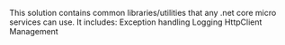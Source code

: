 This solution contains common libraries/utilities that any .net core micro services can use.
It includes:
Exception handling 
Logging
HttpClient Management